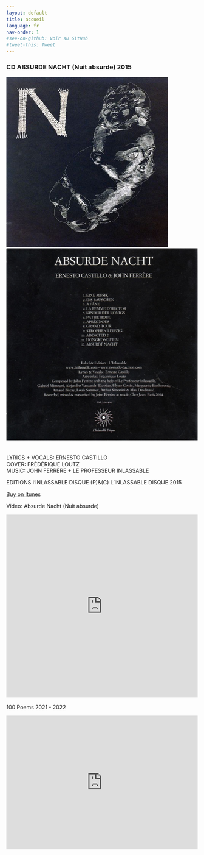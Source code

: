 ```yaml
---
layout: default
title: accueil
language: fr
nav-order: 1
#see-on-github: Voir su GitHub
#tweet-this: Tweet
---
```

### CD ABSURDE NACHT (Nuit absurde) 2015
  

<a rel="lightbox" data-lightbox="example-1" href="/images/absurde-nacht-cover-web.jpg" title="absurde nacht cover"><img src="/images/absurde-nacht-cover-web.jpg" alt="absurde nacht cover" class="img-left2"></a>
<a rel="lightbox" data-lightbox="example-1" href="/images/absurde-nacht-cover-back-web.jpg" title="absurde nacht cover"><img src="/images/absurde-nacht-cover-back-web.jpg" alt="absurde nacht cover" class="img-right2"></a>  
<br style="clear:both" />
<br style="clear:both" />
LYRICS + VOCALS: ERNESTO CASTILLO  
COVER: FRÉDÉRIQUE LOUTZ  
MUSIC: JOHN FERRÈRE + LE PROFESSEUR INLASSABLE  
  
EDITIONS l’INLASSABLE DISQUE (P)&(C) L’INLASSABLE DISQUE 2015  
  
<a href="https://itunes.apple.com/fr/album/absurde-nacht/id1081093062" target="_blank" rel="noopener noreferrer">Buy on Itunes</a>  
  
Video: Absurde Nacht (Nuit absurde)  
  
<iframe width="100%" height="480" src="https://www.youtube.com/embed/9AtioloFQyI?rel=0" frameborder="0" allowfullscreen></iframe>  
  
100 Poems 2021 - 2022  
  
<iframe scrolling="no" id="hearthis_at_user_der-geist-aus-dem-geraet" width="100%" height="350" src="https://app.hearthis.at/der-geist-aus-dem-geraet/embed/?hcolor=ba1010&css=&skin=light" frameborder="0" allowtransparency></iframe>



